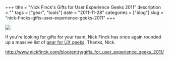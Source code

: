 +++
title = "Nick Finck's Gifts for User Experience Geeks 2011"
description = ""
tags = ["gear", "tools"]
date = "2011-11-28"
categories = ["blog"]
slug = "nick-fincks-gifts-user-experience-geeks-2011"
+++



  <div class="notebook-screenshot"><a href="http://www.nickfinck.com/blog/entry/gifts_for_user_experience_geeks_2011/"><img src="//media.konigi.com/bluga/wt4ed3e065c98d9_large.jpg"/></a></div><p>If you're looking for gifts for your team, Nick Finck has once again rounded up a massive list of <a href="http://www.nickfinck.com/blog/entry/gifts_for_user_experience_geeks_2011/">gear for UX geeks</a>. Thanks, Nick.</p>

    
  <a href="http://www.nickfinck.com/blog/entry/gifts_for_user_experience_geeks_2011/">http://www.nickfinck.com/blog/entry/gifts_for_user_experience_geeks_2011/</a>
